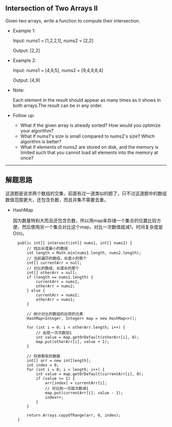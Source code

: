 ## Intersection of Two Arrays II

Given two arrays, write a function to compute their intersection.

- Example 1:

  Input: nums1 = [1,2,2,1], nums2 = [2,2]

  Output: [2,2]

- Example 2:

  Input: nums1 = [4,9,5], nums2 = [9,4,9,8,4]

  Output: [4,9]

- Note:

  Each element in the result should appear as many times as it shows in both arrays.The result can be in any order.

- Follow up:

  - What if the given array is already sorted? How would you optimize your algorithm?
  - What if nums1's size is small compared to nums2's size? Which algorithm is better?
  - What if elements of nums2 are stored on disk, and the memory is limited such that you cannot load all elements into the memory at once?

---

## 解题思路

这道题是说求两个数组的交集，前面有过一道类似的题了，只不过这道题中的数组数值范围更大，还包含负数，而且并集不需要去重。


- HashMap

  因为数量特别大而且还包含负数，所以用map来存储一个集合的位置比较方便，然后使用另一个集合对比这个map，对比一次数值就减1，时间复杂度是O(n)。

  ```
	public int[] intersect(int[] nums1, int[] nums2) {
		// 找出长度最小的数组
		int length = Math.min(nums1.length, nums2.length);
		// 当前遍历的数组，长度小的那个
		int[] currentArr = null;
		// 对比的数组，长度长的那个
		int[] otherArr = null;
		if (length == nums1.length) {
			currentArr = nums1;
			otherArr = nums2;
		} else {
			currentArr = nums2;
			otherArr = nums1;
		}

		// 统计对比的数组的出现的元素
		HashMap<Integer, Integer> map = new HashMap<>();

		for (int i = 0; i < otherArr.length; i++) {
            // 出现一次次数加1
			int value = map.getOrDefault(otherArr[i], 0);
			map.put(otherArr[i], value + 1);
		}

		// 存放都有的数据
		int[] arr = new int[length];
		int index = 0;
		for (int i = 0; i < length; i++) {
			int value = map.getOrDefault(currentArr[i], 0);
			if (value >= 1) {
				arr[index] = currentArr[i];
                // 对比到一次就次数减1
				map.put(currentArr[i], value - 1);
				index++;
			}
		}

		return Arrays.copyOfRange(arr, 0, index);
	}
  ```